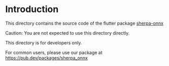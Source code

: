 # Introduction

This directory contains the source code of the flutter
package [sherpa-onnx](https://github.com/k2-fsa/sherpa-onnx)

Caution: You are not expected to use this directory directly.

This directory is for developers only.

For common users, please use our package at <https://pub.dev/packages/sherpa_onnx>

